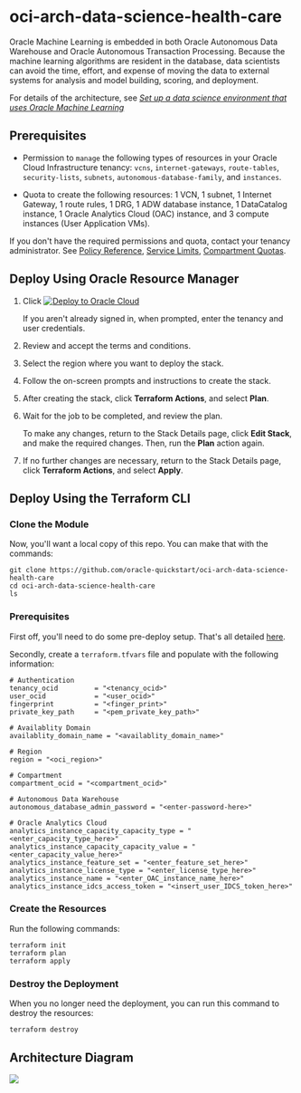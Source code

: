 # oci-arch-data-science-health-care

Oracle Machine Learning is embedded in both Oracle Autonomous Data Warehouse and Oracle Autonomous Transaction Processing. Because the machine learning algorithms are resident in the database, data scientists can avoid the time, effort, and expense of moving the data to external systems for analysis and model building, scoring, and deployment.

For details of the architecture, see [_Set up a data science environment that uses Oracle Machine Learning_](https://docs.oracle.com/en/solutions/data-science-environment/index.html)

## Prerequisites

- Permission to `manage` the following types of resources in your Oracle Cloud Infrastructure tenancy: `vcns`, `internet-gateways`, `route-tables`, `security-lists`, `subnets`, `autonomous-database-family`, and `instances`.

- Quota to create the following resources: 1 VCN, 1 subnet, 1 Internet Gateway, 1 route rules, 1 DRG, 1 ADW database instance, 1 DataCatalog instance, 1 Oracle Analytics Cloud (OAC) instance, and 3 compute instances (User Application VMs).

If you don't have the required permissions and quota, contact your tenancy administrator. See [Policy Reference](https://docs.cloud.oracle.com/en-us/iaas/Content/Identity/Reference/policyreference.htm), [Service Limits](https://docs.cloud.oracle.com/en-us/iaas/Content/General/Concepts/servicelimits.htm), [Compartment Quotas](https://docs.cloud.oracle.com/iaas/Content/General/Concepts/resourcequotas.htm).

## Deploy Using Oracle Resource Manager

1. Click [![Deploy to Oracle Cloud](https://oci-resourcemanager-plugin.plugins.oci.oraclecloud.com/latest/deploy-to-oracle-cloud.svg)](https://cloud.oracle.com/resourcemanager/stacks/create?region=home&zipUrl=https://github.com/oracle-quickstart/oci-arch-data-science-health-care/releases/latest/download/oci-arch-data-science-health-care-stack-latest.zip)

    If you aren't already signed in, when prompted, enter the tenancy and user credentials.

2. Review and accept the terms and conditions.

3. Select the region where you want to deploy the stack.

4. Follow the on-screen prompts and instructions to create the stack.

5. After creating the stack, click **Terraform Actions**, and select **Plan**.

6. Wait for the job to be completed, and review the plan.

    To make any changes, return to the Stack Details page, click **Edit Stack**, and make the required changes. Then, run the **Plan** action again.

7. If no further changes are necessary, return to the Stack Details page, click **Terraform Actions**, and select **Apply**. 

## Deploy Using the Terraform CLI

### Clone the Module
Now, you'll want a local copy of this repo. You can make that with the commands:

    git clone https://github.com/oracle-quickstart/oci-arch-data-science-health-care
    cd oci-arch-data-science-health-care
    ls

### Prerequisites
First off, you'll need to do some pre-deploy setup.  That's all detailed [here](https://github.com/cloud-partners/oci-prerequisites).

Secondly, create a `terraform.tfvars` file and populate with the following information:

```
# Authentication
tenancy_ocid         = "<tenancy_ocid>"
user_ocid            = "<user_ocid>"
fingerprint          = "<finger_print>"
private_key_path     = "<pem_private_key_path>"

# Availablity Domain 
availablity_domain_name = "<availablity_domain_name>"

# Region
region = "<oci_region>"

# Compartment
compartment_ocid = "<compartment_ocid>"

# Autonomous Data Warehouse
autonomous_database_admin_password = "<enter-password-here>"

# Oracle Analytics Cloud
analytics_instance_capacity_capacity_type = "<enter_capacity_type_here>"
analytics_instance_capacity_capacity_value = "<enter_capacity_value_here>"
analytics_instance_feature_set = "<enter_feature_set_here>"
analytics_instance_license_type = "<enter_license_type_here>"
analytics_instance_name = "<enter_OAC_instance_name_here>"
analytics_instance_idcs_access_token = "<insert_user_IDCS_token_here>"

````

### Create the Resources
Run the following commands:

    terraform init
    terraform plan
    terraform apply

### Destroy the Deployment
When you no longer need the deployment, you can run this command to destroy the resources:

    terraform destroy

## Architecture Diagram

![](./images/adb-ml.PNG)

